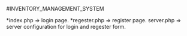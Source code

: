 #INVENTORY_MANAGEMENT_SYSTEM

 *index.php => login page.
 *regester.php => register page.
server.php => server configuration for login and regester form.
